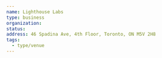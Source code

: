 ```yaml
---
name: Lighthouse Labs
type: business
organization:
status:
address: 46 Spadina Ave, 4th Floor, Toronto, ON M5V 2H8
tags:
  - type/venue
---
```

